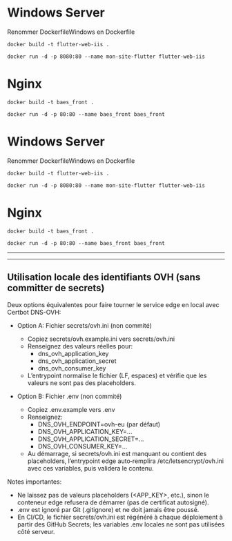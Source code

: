 # Windows Server

Renommer DockerfileWindows en Dockerfile

```
docker build -t flutter-web-iis .

docker run -d -p 8080:80 --name mon-site-flutter flutter-web-iis
```

# Nginx

```
docker build -t baes_front .

docker run -d -p 80:80 --name baes_front baes_front
```

# Windows Server

Renommer DockerfileWindows en Dockerfile

```
docker build -t flutter-web-iis .

docker run -d -p 8080:80 --name mon-site-flutter flutter-web-iis
```

# Nginx

```
docker build -t baes_front .

docker run -d -p 80:80 --name baes_front baes_front
```

---


---

## Utilisation locale des identifiants OVH (sans committer de secrets)

Deux options équivalentes pour faire tourner le service edge en local avec Certbot DNS-OVH:

- Option A: Fichier secrets/ovh.ini (non commité)
  - Copiez secrets/ovh.example.ini vers secrets/ovh.ini
  - Renseignez des valeurs réelles pour:
    - dns_ovh_application_key
    - dns_ovh_application_secret
    - dns_ovh_consumer_key
  - L’entrypoint normalise le fichier (LF, espaces) et vérifie que les valeurs ne sont pas des placeholders.

- Option B: Fichier .env (non commité)
  - Copiez .env.example vers .env
  - Renseignez:
    - DNS_OVH_ENDPOINT=ovh-eu (par défaut)
    - DNS_OVH_APPLICATION_KEY=...
    - DNS_OVH_APPLICATION_SECRET=...
    - DNS_OVH_CONSUMER_KEY=...
  - Au démarrage, si secrets/ovh.ini est manquant ou contient des placeholders, l’entrypoint edge auto‑remplira /etc/letsencrypt/ovh.ini avec ces variables, puis validera le contenu.

Notes importantes:
- Ne laissez pas de valeurs placeholders (<APP_KEY>, etc.), sinon le conteneur edge refusera de démarrer (pas de certificat autosigné).
- .env est ignoré par Git (.gitignore) et ne doit jamais être poussé.
- En CI/CD, le fichier secrets/ovh.ini est régénéré à chaque déploiement à partir des GitHub Secrets; les variables .env locales ne sont pas utilisées côté serveur.
